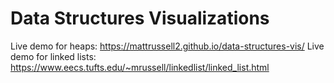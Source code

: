 # Data Structures Visualizations

Live demo for heaps: https://mattrussell2.github.io/data-structures-vis/
Live demo for linked lists: https://www.eecs.tufts.edu/~mrussell/linkedlist/linked_list.html
